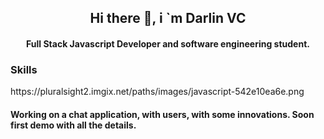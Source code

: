 <h2 align="center">Hi there 👋, i `m Darlin VC</h2>
<h4 align="center">Full Stack Javascript Developer and software engineering student.</h4>

<h3>Skills</h3>
https://pluralsight2.imgix.net/paths/images/javascript-542e10ea6e.png

<h4 >Working on a chat application, with users, with some innovations. Soon first demo with all the details.</h4>
